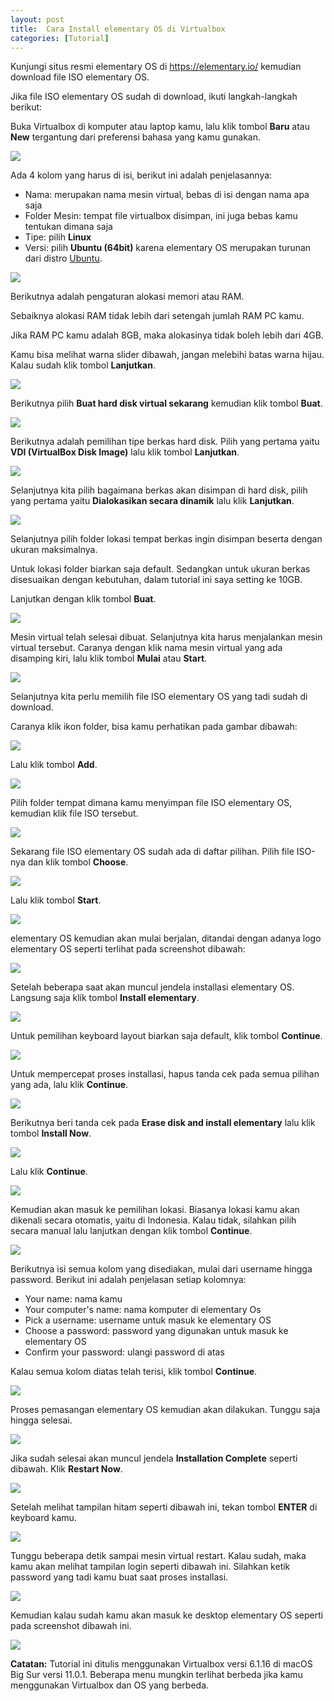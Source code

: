 ```yaml
---
layout: post
title:  Cara Install elementary OS di Virtualbox
categories: [Tutorial]
---
```


Kunjungi situs resmi elementary OS di https://elementary.io/ kemudian download file ISO elementary OS.

Jika file ISO elementary OS sudah di download, ikuti langkah-langkah berikut:

Buka Virtualbox di komputer atau laptop kamu, lalu klik tombol **Baru** atau **New** tergantung dari preferensi bahasa yang kamu gunakan.

![](/images/elementary-os/cara-install-elementary-os-di-virtualbox-1.webp)

Ada 4 kolom yang harus di isi, berikut ini adalah penjelasannya:

- Nama: merupakan nama mesin virtual, bebas di isi dengan nama apa saja
- Folder Mesin: tempat file virtualbox disimpan, ini juga bebas kamu tentukan dimana saja
- Tipe: pilih **Linux**
- Versi: pilih **Ubuntu (64bit)** karena elementary OS merupakan turunan dari distro [Ubuntu](https://virtualbox.id/cara-install-ubuntu-di-virtualbox/).

![](/images/elementary-os/cara-install-elementary-os-di-virtualbox-2.webp)

Berikutnya adalah pengaturan alokasi memori atau RAM.

Sebaiknya alokasi RAM tidak lebih dari setengah jumlah RAM PC kamu.

Jika RAM PC kamu adalah 8GB, maka alokasinya tidak boleh lebih dari 4GB.

Kamu bisa melihat warna slider dibawah, jangan melebihi batas warna hijau. Kalau sudah klik tombol **Lanjutkan**.

![](/images/elementary-os/cara-install-elementary-os-di-virtualbox-3.webp)

Berikutnya pilih **Buat hard disk virtual sekarang** kemudian klik tombol **Buat**.

![](/images/elementary-os/cara-install-elementary-os-di-virtualbox-4.webp)

Berikutnya adalah pemilihan tipe berkas hard disk. Pilih yang pertama yaitu **VDI (VirtualBox Disk Image)** lalu klik tombol **Lanjutkan**.

![](/images/elementary-os/cara-install-elementary-os-di-virtualbox-5.webp)

Selanjutnya kita pilih bagaimana berkas akan disimpan di hard disk, pilih yang pertama yaitu **Dialokasikan secara dinamik** lalu klik **Lanjutkan**. 

![](/images/elementary-os/cara-install-elementary-os-di-virtualbox-6.webp)

Selanjutnya pilih folder lokasi tempat berkas ingin disimpan beserta dengan ukuran maksimalnya.

Untuk lokasi folder biarkan saja default. Sedangkan untuk ukuran berkas disesuaikan dengan kebutuhan, dalam tutorial ini saya setting ke 10GB.

Lanjutkan dengan klik tombol **Buat**.

![](/images/elementary-os/cara-install-elementary-os-di-virtualbox-7.webp)

Mesin virtual telah selesai dibuat. Selanjutnya kita harus menjalankan mesin virtual tersebut. Caranya dengan klik nama mesin virtual yang ada disamping kiri, lalu klik tombol **Mulai** atau **Start**.

![](/images/elementary-os/cara-install-elementary-os-di-virtualbox-8.webp)

Selanjutnya kita perlu memilih file ISO elementary OS yang tadi sudah di download.

Caranya klik ikon folder, bisa kamu perhatikan pada gambar dibawah:

![](/images/elementary-os/cara-install-elementary-os-di-virtualbox-9.webp)

Lalu klik tombol **Add**.

![](/images/elementary-os/cara-install-elementary-os-di-virtualbox-10.webp)

Pilih folder tempat dimana kamu menyimpan file ISO elementary OS, kemudian klik file ISO tersebut.

![](/images/elementary-os/cara-install-elementary-os-di-virtualbox-11.webp)

Sekarang file ISO elementary OS sudah ada di daftar pilihan. Pilih file ISO-nya dan klik tombol **Choose**.

![](/images/elementary-os/cara-install-elementary-os-di-virtualbox-12.webp)

Lalu klik tombol **Start**.

![](/images/elementary-os/cara-install-elementary-os-di-virtualbox-13.webp)

elementary OS kemudian akan mulai berjalan, ditandai dengan adanya logo elementary OS seperti terlihat pada screenshot dibawah:

![](/images/elementary-os/cara-install-elementary-os-di-virtualbox-14.webp)

Setelah beberapa saat akan muncul jendela installasi elementary OS. Langsung saja klik tombol **Install elementary**.

![](/images/elementary-os/cara-install-elementary-os-di-virtualbox-15.webp)

Untuk pemilihan keyboard layout biarkan saja default, klik tombol **Continue**.

![](/images/elementary-os/cara-install-elementary-os-di-virtualbox-16.webp)

Untuk mempercepat proses installasi, hapus tanda cek pada semua pilihan yang ada, lalu klik **Continue**.

![](/images/elementary-os/cara-install-elementary-os-di-virtualbox-17.webp)

Berikutnya beri tanda cek pada **Erase disk and install elementary** lalu klik tombol **Install Now**.

![](/images/elementary-os/cara-install-elementary-os-di-virtualbox-18.webp)

Lalu klik **Continue**.

![](/images/elementary-os/cara-install-elementary-os-di-virtualbox-19.webp)

Kemudian akan masuk ke pemilihan lokasi. Biasanya lokasi kamu akan dikenali secara otomatis, yaitu di Indonesia. Kalau tidak, silahkan pilih secara manual lalu lanjutkan dengan klik tombol **Continue**.

![](/images/elementary-os/cara-install-elementary-os-di-virtualbox-20.webp)

Berikutnya isi semua kolom yang disediakan, mulai dari username hingga password. Berikut ini adalah penjelasan setiap kolomnya:

- Your name: nama kamu
- Your computer's name: nama komputer di elementary Os
- Pick a username: username untuk masuk ke elementary OS
- Choose a password: password yang digunakan untuk masuk ke elementary OS
- Confirm your password: ulangi password di atas

Kalau semua kolom diatas telah terisi, klik tombol **Continue**.

![](/images/elementary-os/cara-install-elementary-os-di-virtualbox-21.webp)

Proses pemasangan elementary OS kemudian akan dilakukan. Tunggu saja hingga selesai.

![](/images/elementary-os/cara-install-elementary-os-di-virtualbox-22.webp)

Jika sudah selesai akan muncul jendela **Installation Complete** seperti dibawah. Klik **Restart Now**.

![](/images/elementary-os/cara-install-elementary-os-di-virtualbox-23.webp)

Setelah melihat tampilan hitam seperti dibawah ini, tekan tombol **ENTER** di keyboard kamu.

![](/images/elementary-os/cara-install-elementary-os-di-virtualbox-24.webp)

Tunggu beberapa detik sampai mesin virtual restart. Kalau sudah, maka kamu akan melihat tampilan login seperti dibawah ini. Silahkan ketik password yang tadi kamu buat saat proses installasi.

![](/images/elementary-os/cara-install-elementary-os-di-virtualbox-25.webp)

Kemudian kalau sudah kamu akan masuk ke desktop elementary OS seperti pada screenshot dibawah ini.

![](/images/elementary-os/cara-install-elementary-os-di-virtualbox-26.webp)

**Catatan:** Tutorial ini ditulis menggunakan Virtualbox versi 6.1.16 di macOS Big Sur versi 11.0.1. Beberapa menu mungkin terlihat berbeda jika kamu menggunakan Virtualbox dan OS yang berbeda.
